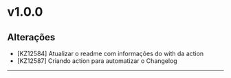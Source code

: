# v1.0.0

## Alterações

- [KZ12584] Atualizar o readme com informações do with da action
- [KZ12587] Criando action para automatizar o Changelog
---
